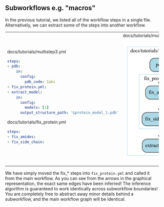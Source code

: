 ## Subworkflows e.g. "macros"

In the previous tutorial, we listed all of the workflow steps in a single file. Alternatively, we can extract some of the steps into another workflow.

<table>
<tr>
<td>
docs/tutorials/multistep3.yml

```yaml
steps:
- pdb:
    in:
      config:
        pdb_code: 1aki
- fix_protein.yml:
- extract_model:
    in:
      config:
        models: [1]
      output_structure_path: '&protein_model_1.pdb'
```

docs/tutorials/fix_protein.yml

```yaml
steps:
- fix_amides:
- fix_side_chain:
```

</td>
<td>
docs/tutorials/multistep3.yml.gv.png

![Multistep](multistep3.yml.gv.png)

</td>
</tr>
</table>

We have simply moved the fix_* steps into `fix_protein.yml` and called it from the main workflow. As you can see from the arrows in the graphical representation, the exact same edges have been inferred! The inference algorithm is guaranteed to work identically across subworkflow boundaries! You are completely free to abstract away minor details behind a subworkflow, and the main workflow graph will be identical.
